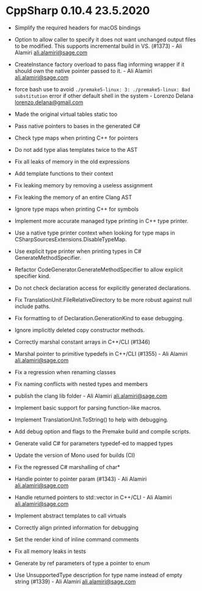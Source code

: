 # CppSharp 0.10.4 23.5.2020

* Simplify the required headers for macOS bindings

* Option to allow caller to specify it does not want unchanged output files to be modified. This supports incremental build in VS. (#1373) - Ali Alamiri <ali.alamiri@sage.com>

* CreateInstance factory overload to pass flag informing wrapper if it should own the native pointer passed to it. - Ali Alamiri <ali.alamiri@sage.com>

* force bash use to avoid `./premake5-linux: 3: ./premake5-linux: Bad substitution` error if other default shell in the system - Lorenzo Delana <lorenzo.delana@gmail.com>

* Made the original virtual tables static too

* Pass native pointers to bases in the generated C#

* Check type maps when printing C++ for pointers

* Do not add type alias templates twice to the AST

* Fix all leaks of memory in the old expressions

* Add template functions to their context

* Fix leaking memory by removing a useless assignment

* Fix leaking the memory of an entire Clang AST

* Ignore type maps when printing C++ for symbols

* Implement more accurate managed type printing in C++ type printer.

* Use a native type printer context when looking for type maps in CSharpSourcesExtensions.DisableTypeMap.

* Use explicit type printer when printing types in C# GenerateMethodSpecifier.

* Refactor CodeGenerator.GenerateMethodSpecifier to allow explicit specifier kind.

* Do not check declaration access for explicitly generated declarations.

* Fix TranslationUnit.FileRelativeDirectory to be more robust against null include paths.

* Fix formatting to of Declaration.GenerationKind to ease debugging.

* Ignore implicitly deleted copy constructor methods.

* Correctly marshal constant arrays in C++/CLI (#1346)

* Marshal pointer to primitive typedefs in C++/CLI (#1355) - Ali Alamiri <ali.alamiri@sage.com>

* Fix a regression when renaming classes

* Fix naming conflicts with nested types and members

* publish the clang lib folder - Ali Alamiri <ali.alamiri@sage.com>

* Implement basic support for parsing function-like macros.

* Implement TranslationUnit.ToString() to help with debugging.

* Add debug option and flags to the Premake build and compile scripts.

* Generate valid C# for parameters typedef-ed to mapped types

* Update the version of Mono used for builds (CI)

* Fix the regressed C# marshalling of char*

* Handle pointer to pointer param (#1343) - Ali Alamiri <ali.alamiri@sage.com>

* Handle returned pointers to std::vector in C++/CLI - Ali Alamiri <ali.alamiri@sage.com>

* Implement abstract templates to call virtuals

* Correctly align printed information for debugging

* Set the render kind of inline command comments

* Fix all memory leaks in tests

* Generate by ref parameters of type a pointer to enum

* Use UnsupportedType description for type name instead of empty string (#1339) - Ali Alamiri <ali.alamiri@sage.com>